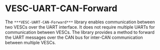 # VESC-UART-CAN-Forward
The `***VESC-UART-CAN-Forward***` library enables communication between two VESCs over the UART interface. It does not require multiple UARTs for communication between VESCs. The library provides a method to forward the UART messages over the CAN bus for inter-CAN communication between multiple VESCs.
